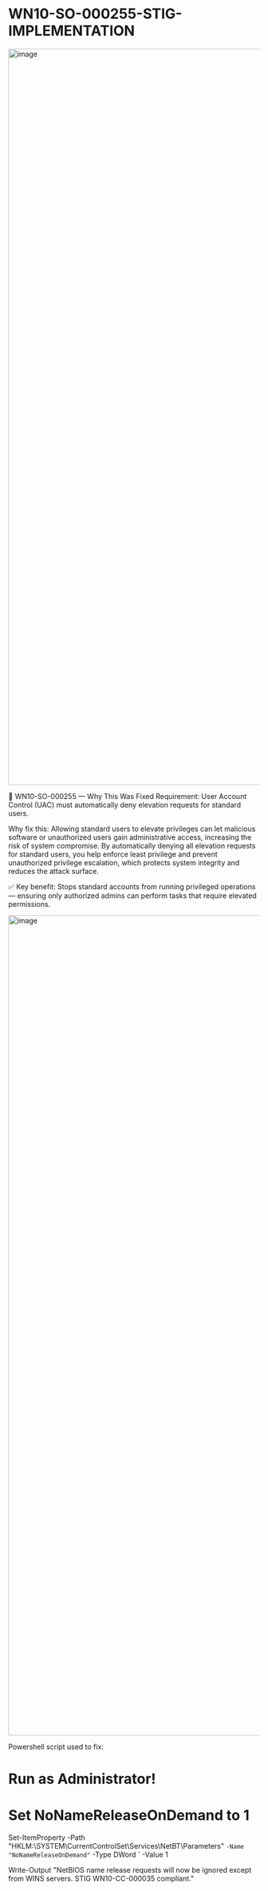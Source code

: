 # WN10-SO-000255-STIG-IMPLEMENTATION

<img width="2418" height="1476" alt="image" src="https://github.com/user-attachments/assets/73b8599b-3f39-43e5-b041-f0756d3ac691" />


📌 WN10-SO-000255 — Why This Was Fixed
Requirement:
User Account Control (UAC) must automatically deny elevation requests for standard users.

Why fix this:
Allowing standard users to elevate privileges can let malicious software or unauthorized users gain administrative access, increasing the risk of system compromise. By automatically denying all elevation requests for standard users, you help enforce least privilege and prevent unauthorized privilege escalation, which protects system integrity and reduces the attack surface.

✅ Key benefit:
Stops standard accounts from running privileged operations — ensuring only authorized admins can perform tasks that require elevated permissions.

<img width="2422" height="1644" alt="image" src="https://github.com/user-attachments/assets/081ef2f8-74d0-44e4-b134-ffea42427d24" />

Powershell script used to fix: 

# Run as Administrator!

# Set NoNameReleaseOnDemand to 1
Set-ItemProperty -Path "HKLM:\SYSTEM\CurrentControlSet\Services\NetBT\Parameters" `
  -Name "NoNameReleaseOnDemand" `
  -Type DWord `
  -Value 1

Write-Output "NetBIOS name release requests will now be ignored except from WINS servers. STIG WN10-CC-000035 compliant."

